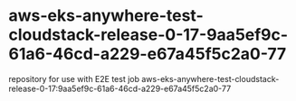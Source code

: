 # aws-eks-anywhere-test-cloudstack-release-0-17-9aa5ef9c-61a6-46cd-a229-e67a45f5c2a0-77
repository for use with E2E test job aws-eks-anywhere-test-cloudstack-release-0-17:9aa5ef9c-61a6-46cd-a229-e67a45f5c2a0-77
